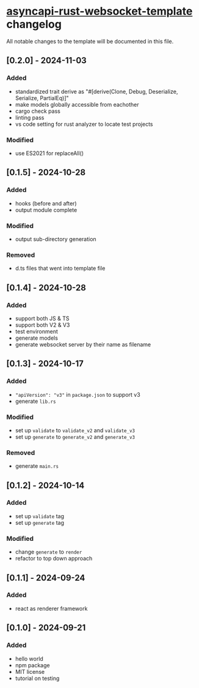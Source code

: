 # [asyncapi-rust-websocket-template](./README.md) changelog
All notable changes to the template will be documented in this file.

## [0.2.0] - 2024-11-03
### Added
- standardized trait derive as "#[derive(Clone, Debug, Deserialize, Serialize, PartialEq)]"
- make models globally accessible from eachother
- cargo check pass
- linting pass
- vs code setting for rust analyzer to locate test projects
### Modified
- use ES2021 for replaceAll()

## [0.1.5] - 2024-10-28
### Added
- hooks (before and after)
- output module complete
### Modified
- output sub-directory generation
### Removed
- d.ts files that went into template file

## [0.1.4] - 2024-10-28
### Added
- support both JS & TS
- support both V2 & V3
- test environment
- generate models
- generate websocket server by their name as filename


## [0.1.3] - 2024-10-17
### Added
- `"apiVersion": "v3"` in `package.json` to support v3
- generate `lib.rs`
### Modified
- set up `validate` to `validate_v2` and `validate_v3`
- set up `generate` to `generate_v2` and `generate_v3`
### Removed
- generate `main.rs`

## [0.1.2] - 2024-10-14
### Added
- set up `validate` tag
- set up `generate` tag
### Modified
- change `generate` to `render`
- refactor to top down approach

## [0.1.1] - 2024-09-24
### Added
- react as renderer framework

## [0.1.0] - 2024-09-21
### Added
- hello world
- npm package
- MIT license
- tutorial on testing

